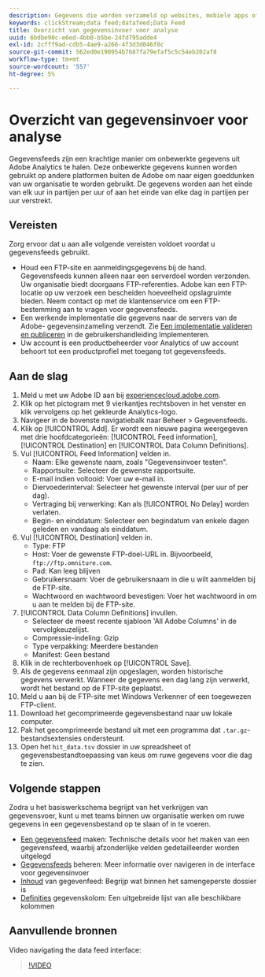 ```yaml
---
description: Gegevens die worden verzameld op websites, mobiele apps of die worden geüpload met behulp van webservice-API's of gegevensbronnen, worden verwerkt en opgeslagen in Adobe Data Warehouse. Deze onbewerkte klikstreamgegevens vormen de gegevensset die door Adobe Analytics wordt gebruikt.
keywords: clickStream;data feed;datafeed;Data Feed
title: Overzicht van gegevensinvoer voor analyse
uuid: 6bdbe90c-e6ed-4bb0-b5be-24fd795adde4
exl-id: 2cfff9ad-cdb5-4ae9-a266-4f3d3d046f0c
source-git-commit: 562ed0e190954b7687fa79efaf5c5c54eb202af8
workflow-type: tm+mt
source-wordcount: '557'
ht-degree: 5%

---
```


# Overzicht van gegevensinvoer voor analyse

Gegevensfeeds zijn een krachtige manier om onbewerkte gegevens uit Adobe Analytics te halen. Deze onbewerkte gegevens kunnen worden gebruikt op andere platformen buiten de Adobe om naar eigen goeddunken van uw organisatie te worden gebruikt. De gegevens worden aan het einde van elk uur in partijen per uur of aan het einde van elke dag in partijen per uur verstrekt.

## Vereisten

Zorg ervoor dat u aan alle volgende vereisten voldoet voordat u gegevensfeeds gebruikt.

* Houd een FTP-site en aanmeldingsgegevens bij de hand. Gegevensfeeds kunnen alleen naar een serverdoel worden verzonden. Uw organisatie biedt doorgaans FTP-referenties. Adobe kan een FTP-locatie op uw verzoek een bescheiden hoeveelheid opslagruimte bieden. Neem contact op met de klantenservice om een FTP-bestemming aan te vragen voor gegevensfeeds.
* Een werkende implementatie die gegevens naar de servers van de Adobe- gegevensinzameling verzendt. Zie [Een implementatie valideren en publiceren](/help/implement/launch/validate-publish-prod.md) in de gebruikershandleiding Implementeren.
* Uw account is een productbeheerder voor Analytics of uw account behoort tot een productprofiel met toegang tot gegevensfeeds.

## Aan de slag

1. Meld u met uw Adobe ID aan bij [experiencecloud.adobe.com](https://experiencecloud.adobe.com).
2. Klik op het pictogram met 9 vierkantjes rechtsboven in het venster en klik vervolgens op het gekleurde Analytics-logo.
3. Navigeer in de bovenste navigatiebalk naar Beheer > Gegevensfeeds.
4. Klik op [!UICONTROL Add]. Er wordt een nieuwe pagina weergegeven met drie hoofdcategorieën: [!UICONTROL Feed information], [!UICONTROL Destination] en [!UICONTROL Data Column Definitions].
5. Vul [!UICONTROL Feed Information] velden in.
   * Naam: Elke gewenste naam, zoals &quot;Gegevensinvoer testen&quot;.
   * Rapportsuite: Selecteer de gewenste rapportsuite.
   * E-mail indien voltooid: Voer uw e-mail in.
   * Diervoederinterval: Selecteer het gewenste interval (per uur of per dag).
   * Vertraging bij verwerking: Kan als [!UICONTROL No Delay] worden verlaten.
   * Begin- en einddatum: Selecteer een begindatum van enkele dagen geleden en vandaag als einddatum.
6. Vul [!UICONTROL Destination] velden in.
   * Type: FTP
   * Host: Voer de gewenste FTP-doel-URL in. Bijvoorbeeld, `ftp://ftp.omniture.com`.
   * Pad: Kan leeg blijven
   * Gebruikersnaam: Voer de gebruikersnaam in die u wilt aanmelden bij de FTP-site.
   * Wachtwoord en wachtwoord bevestigen: Voer het wachtwoord in om u aan te melden bij de FTP-site.
7. [!UICONTROL Data Column Definitions] invullen.
   * Selecteer de meest recente sjabloon &#39;All Adobe Columns&#39; in de vervolgkeuzelijst.
   * Compressie-indeling: Gzip
   * Type verpakking: Meerdere bestanden
   * Manifest: Geen bestand
8. Klik in de rechterbovenhoek op [!UICONTROL Save].
9. Als de gegevens eenmaal zijn opgeslagen, worden historische gegevens verwerkt. Wanneer de gegevens een dag lang zijn verwerkt, wordt het bestand op de FTP-site geplaatst.
10. Meld u aan bij de FTP-site met Windows Verkenner of een toegewezen FTP-client.
11. Download het gecomprimeerde gegevensbestand naar uw lokale computer.
12. Pak het gecomprimeerde bestand uit met een programma dat `.tar.gz`-bestandsextensies ondersteunt.
13. Open het `hit_data.tsv` dossier in uw spreadsheet of gegevensbestandtoepassing van keus om ruwe gegevens voor die dag te zien.

## Volgende stappen

Zodra u het basiswerkschema begrijpt van het verkrijgen van gegevensvoer, kunt u met teams binnen uw organisatie werken om ruwe gegevens in een gegevensbestand op te slaan of in te voeren.

* [Een gegevensfeed](create-feed.md) maken: Technische details voor het maken van een gegevensfeed, waarbij afzonderlijke velden gedetailleerder worden uitgelegd
* [Gegevensfeeds](df-manage-feeds.md) beheren: Meer informatie over navigeren in de interface voor gegevensinvoer
* [Inhoud](c-df-contents/datafeeds-contents.md) van gegevenfeed: Begrijp wat binnen het samengeperste dossier is
* [Definities](c-df-contents/datafeeds-reference.md) gegevenskolom: Een uitgebreide lijst van alle beschikbare kolommen

## Aanvullende bronnen

Video navigating the data feed interface:

>[!VIDEO](https://experienceleague.adobe.com/docs/analytics-learn/tutorials/exporting/data-feeds/data-feeds-management-ui.html)
